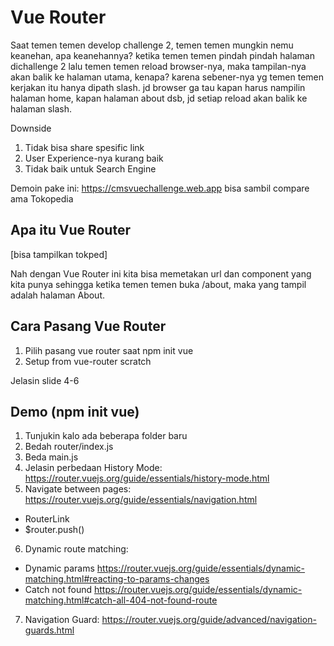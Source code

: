 # Vue Router

Saat temen temen develop challenge 2, temen temen mungkin nemu keanehan, apa keanehannya? ketika temen temen pindah pindah halaman dichallenge 2 lalu temen temen reload browser-nya, maka tampilan-nya akan balik ke halaman utama, kenapa? karena sebener-nya yg temen temen kerjakan itu hanya dipath slash. jd browser ga tau kapan harus nampilin halaman home, kapan halaman about dsb, jd setiap reload akan balik ke halaman slash.

Downside
1. Tidak bisa share spesific link
2. User Experience-nya kurang baik
3. Tidak baik untuk Search Engine

Demoin pake ini: https://cmsvuechallenge.web.app bisa sambil compare ama Tokopedia

## Apa itu Vue Router

[bisa tampilkan tokped]

Nah dengan Vue Router ini kita bisa memetakan url dan component yang kita punya sehingga ketika temen temen buka /about, maka yang tampil adalah halaman About.

## Cara Pasang Vue Router

1. Pilih pasang vue router saat npm init vue
2. Setup from vue-router scratch

Jelasin slide 4-6

## Demo (npm init vue)

1. Tunjukin kalo ada beberapa folder baru
2. Bedah router/index.js
3. Beda main.js
4. Jelasin perbedaan History Mode: https://router.vuejs.org/guide/essentials/history-mode.html
5. Navigate between pages: https://router.vuejs.org/guide/essentials/navigation.html
  - RouterLink
  - $router.push()
6. Dynamic route matching:
  - Dynamic params https://router.vuejs.org/guide/essentials/dynamic-matching.html#reacting-to-params-changes
  - Catch not found https://router.vuejs.org/guide/essentials/dynamic-matching.html#catch-all-404-not-found-route
7. Navigation Guard: https://router.vuejs.org/guide/advanced/navigation-guards.html
